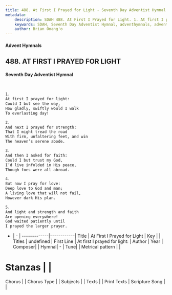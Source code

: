 ```yaml
---
title: 488. At First I Prayed for Light - Seventh Day Adventist Hymnal
metadata:
    description: SDAH 488. At First I Prayed for Light. 1. At first I prayed for light: Could I but see the way, How gladly, swiftly would I walk To everlasting day!
    keywords: SDAH, Seventh Day Adventist Hymnal, adventhymnals, advent hymnals, At First I Prayed for Light, At first I prayed for light; 
    author: Brian Onang'o
---
```


#### Advent Hymnals
## 488. AT FIRST I PRAYED FOR LIGHT
#### Seventh Day Adventist Hymnal

```txt


1.
At first I prayed for light:
Could I but see the way,
How gladly, swiftly would I walk
To everlasting day!

2.
And next I prayed for strength:
That I might tread the road
With firm, unfaltering feet, and win
The heaven’s serene abode.

3.
And then I asked for faith:
Could I but trust my God,
I’d live infolded in His peace,
Though foes were all abroad.

4.
But now I pray for love:
Deep love to God and man;
A living love that will not fail,
However dark His plan.

5.
And light and strength and faith
Are opening everywhere!
God waited patiently until
I prayed the larger prayer.


```

- |   -  |
-------------|------------|
Title | At First I Prayed for Light |
Key |  |
Titles | undefined |
First Line | At first I prayed for light: |
Author | 
Year | 
Composer|  |
Hymnal|  - |
Tune|  |
Metrical pattern | |
# Stanzas |  |
Chorus |  |
Chorus Type |  |
Subjects |  |
Texts |  |
Print Texts | 
Scripture Song |  |
  
